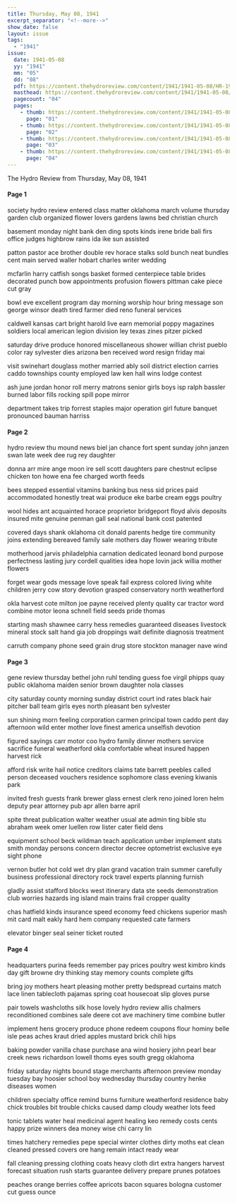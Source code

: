 ```yaml
---
title: Thursday, May 08, 1941
excerpt_separator: "<!--more-->"
show_date: false
layout: issue
tags:
  - "1941"
issue:
  date: 1941-05-08
  yy: "1941"
  mm: "05"
  dd: "08"
  pdf: https://content.thehydroreview.com/content/1941/1941-05-08/HR-1941-05-08.pdf
  masthead: https://content.thehydroreview.com/content/1941/1941-05-08/masthead/HR-1941-05-08.jpg
  pagecount: "04"
  pages:
    - thumb: https://content.thehydroreview.com/content/1941/1941-05-08/thumbnails/HR-1941-05-08-01.jpg
      page: "01"
    - thumb: https://content.thehydroreview.com/content/1941/1941-05-08/thumbnails/HR-1941-05-08-02.jpg
      page: "02"
    - thumb: https://content.thehydroreview.com/content/1941/1941-05-08/thumbnails/HR-1941-05-08-03.jpg
      page: "03"
    - thumb: https://content.thehydroreview.com/content/1941/1941-05-08/thumbnails/HR-1941-05-08-04.jpg
      page: "04"
---
```


The Hydro Review from Thursday, May 08, 1941

<!--more-->

<h4>Page 1</h4>
<p>society hydro review entered class matter oklahoma march volume thursday garden club organized flower lovers gardens lawns bed christian church</p>
<p>basement monday night bank den ding spots kinds irene bride bali firs office judges highbrow rains ida ike sun assisted</p>
<p>patton pastor ace brother double rev horace stalks sold bunch neat bundles cent main served waller hobart charles writer wedding</p>
<p>mcfarlin harry catfish songs basket formed centerpiece table brides decorated punch bow appointments profusion flowers pittman cake piece cut gray</p>
<p>bowl eve excellent program day morning worship hour bring message son george winsor death tired farmer died reno funeral services</p>
<p>caldwell kansas cart bright harold live earn memorial poppy magazines soldiers local american legion division ley texas zines pitzer picked</p>
<p>saturday drive produce honored miscellaneous shower willian christ pueblo color ray sylvester dies arizona ben received word resign friday mai</p>
<p>visit swinehart douglass mother married ably soil district election carries caddo townships county employed law ken hall wins lodge contest</p>
<p>ash june jordan honor roll merry matrons senior girls boys isp ralph bassler burned labor fills rocking spill pope mirror</p>
<p>department takes trip forrest staples major operation girl future banquet pronounced bauman harriss</p>
<h4>Page 2</h4>
<p>hydro review thu mound news biel jan chance fort spent sunday john janzen swan late week dee rug rey daughter</p>
<p>donna arr mire ange moon ire sell scott daughters pare chestnut eclipse chicken ton howe ena fee charged worth feeds</p>
<p>bees stepped essential vitamins banking bus ness sid prices paid accommodated honestly treat wai produce eke barbe cream eggs poultry</p>
<p>wool hides ant acquainted horace proprietor bridgeport floyd alvis deposits insured mite genuine penman gall seal national bank cost patented</p>
<p>covered days shank oklahoma cit donald parents hedge tire community joins extending bereaved family sale mothers day flower wearing tribute</p>
<p>motherhood jarvis philadelphia carnation dedicated leonard bond purpose perfectness lasting jury cordell qualities idea hope lovin jack willia mother flowers</p>
<p>forget wear gods message love speak fail express colored living white children jerry cow story devotion grasped conservatory north weatherford</p>
<p>okla harvest cote milton joe payne received plenty quality car tractor word combine motor leona schnell field seeds pride thomas</p>
<p>starting mash shawnee carry hess remedies guaranteed diseases livestock mineral stock salt hand gia job droppings wait definite diagnosis treatment</p>
<p>carruth company phone seed grain drug store stockton manager nave wind</p>
<h4>Page 3</h4>
<p>gene review thursday bethel john ruhl tending guess foe virgil phipps quay public oklahoma maiden senior brown daughter nola classes</p>
<p>city saturday county morning sunday district court ind rates black hair pitcher ball team girls eyes north pleasant ben sylvester</p>
<p>sun shining morn feeling corporation carmen principal town caddo pent day afternoon wild enter mother love finest america unselfish devotion</p>
<p>figured sayings carr motor coo hydro family dinner mothers service sacrifice funeral weatherford okla comfortable wheat insured happen harvest rick</p>
<p>afford risk write hail notice creditors claims tate barrett peebles called person deceased vouchers residence sophomore class evening kiwanis park</p>
<p>invited fresh guests frank brewer glass ernest clerk reno joined loren helm deputy pear attorney pub apr allen barre april</p>
<p>spite threat publication walter weather usual ate admin ting bible stu abraham week omer luellen row lister cater field dens</p>
<p>equipment school beck wildman teach application umber implement stats smith monday persons concern director decree optometrist exclusive eye sight phone</p>
<p>vernon butler hot cold wet dry plan grand vacation train summer carefully business professional directory rock travel experts planning furnish</p>
<p>gladly assist stafford blocks west itinerary data ste seeds demonstration club worries hazards ing island main trains frail cropper quality</p>
<p>chas hatfield kinds insurance speed economy feed chickens superior mash mit card malt eakly hard hem company requested cate farmers</p>
<p>elevator binger seal seiner ticket routed</p>
<h4>Page 4</h4>
<p>headquarters purina feeds remember pay prices poultry west kimbro kinds day gift browne dry thinking stay memory counts complete gifts</p>
<p>bring joy mothers heart pleasing mother pretty bedspread curtains match lace linen tablecloth pajamas spring coat housecoat slip gloves purse</p>
<p>pair towels washcloths silk hose lovely hydro review allis chalmers reconditioned combines sale deere cot ave machinery time combine butler</p>
<p>implement hens grocery produce phone redeem coupons flour hominy belle isle peas aches kraut dried apples mustard brick chili hips</p>
<p>baking powder vanilla chase purchase ana wind hosiery john pearl bear creek news richardson lowell thoms eyes south gregg oklahoma</p>
<p>friday saturday nights bound stage merchants afternoon preview monday tuesday bay hoosier school boy wednesday thursday country henke diseases women</p>
<p>children specialty office remind burns furniture weatherford residence baby chick troubles bit trouble chicks caused damp cloudy weather lots feed</p>
<p>tonic tablets water heal medicinal agent healing keo remedy costs cents happy prize winners dea money wise chi carry lin</p>
<p>times hatchery remedies pepe special winter clothes dirty moths eat clean cleaned pressed covers ore hang remain intact ready wear</p>
<p>fall cleaning pressing clothing coats heavy cloth dirt extra hangers harvest forecast situation rush starts guarantee delivery prepare prunes potatoes</p>
<p>peaches orange berries coffee apricots bacon squares bologna customer cut guess ounce</p>
